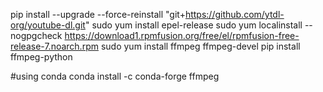 pip install --upgrade --force-reinstall "git+https://github.com/ytdl-org/youtube-dl.git"
sudo yum install epel-release
sudo yum localinstall --nogpgcheck https://download1.rpmfusion.org/free/el/rpmfusion-free-release-7.noarch.rpm
sudo yum install ffmpeg ffmpeg-devel
pip install ffmpeg-python 

#using conda
conda install -c conda-forge ffmpeg

